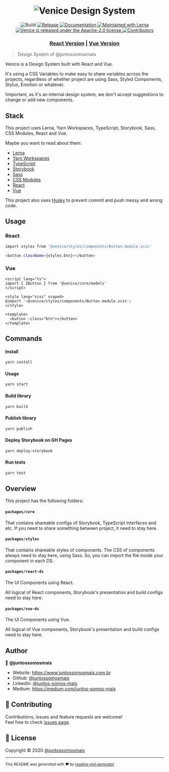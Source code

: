 <h1 align="center"><img src="https://user-images.githubusercontent.com/3603793/82264068-9bd80580-993a-11ea-9715-41de3c11a8e8.png" alt="Venice Design System" /></h1>
<p align="center">
  <img
    alt="Build"
    src="https://img.shields.io/github/workflow/status/juntossomosmais/venice/Node.js CI"
  />
  <a
    href="https://github.com/juntossomosmais/venice/releases"
    target="_blank"
  >
    <img
      alt="Release"
      src="https://img.shields.io/github/package-json/v/juntossomosmais/venice"
    />
  </a>
  <a
    href="https://juntossomosmais.github.io/venice"
    target="_blank"
  >
    <img
      alt="Documentation"
      src="https://img.shields.io/badge/documentation-yes-brightgreen.svg"
    />
  </a>
  <a
    href="https://lerna.js.org/"
    target="_blank"
  >
    <img
      src="https://img.shields.io/badge/maintained%20with-lerna-cc00ff.svg"
      alt="Maintained with Lerna"
    />
  </a>
  <a
    href="https://github.com/juntossomosmais/venice/blob/master/LICENSE"
    target="_blank"
  >
    <img
      src="https://img.shields.io/badge/license-Apache--2.0-blue.svg"
      alt="Venice is released under the Apache-2.0 license"
    />
  </a>
  <a
    href="https://github.com/juntossomosmais/venice/graphs/contributors"
    target="_blank"
  >
    <img
      alt="Contributors"
      src="https://img.shields.io/github/contributors/juntossomosmais/venice.svg"
    />
  </a>
</p>

<h3 align="center">
  <a href="https://juntossomosmais.github.io/venice/react/">React Version</a> | <a href="https://juntossomosmais.github.io/venice/vue/" target="_blank">Vue Version</a>
</h4>

> Design System of @juntossomosmais

Venice is a Design System built with React and Vue.

It's using a CSS Variables to make easy to share variables across the projects, regardless of whether project are using Sass, Styled Components, Stylus, Emotion or whatever.

!important, as it's an internal design system, we don't accept suggestions to change or add new components.

## Stack

This project uses Lerna, Yarn Workspaces, TypeScript, Storybook, Sass, CSS Modules, React and Vue.

Maybe you want to read about them:

- [Lerna](https://lerna.js.org/)
- [Yarn Workspaces](https://classic.yarnpkg.com/en/docs/workspaces/)
- [TypeScript](https://www.typescriptlang.org/)
- [Storybook](https://storybook.js.org/)
- [Sass](https://sass-lang.com/)
- [CSS Modules](https://github.com/css-modules/css-modules)
- [React](https://reactjs.org/)
- [Vue](https://vuejs.org/)

This project also uses [Husky](https://github.com/typicode/husky) to prevent commit and push messy and wrong code.

## Usage

### React

```sh
import styles from '@venice/styles/components/Button.module.scss'

<button className={styles.btn}></button>
```

### Vue

```vue
<script lang="ts">
import { IButton } from '@venice/core/models'
</script>

<style lang="scss" scoped>
@import '~@venice/styles/components/Button.module.scss';
</style>

<template>
  <button :class="btn"></button>
</template>
```

## Commands

#### Install

```sh
yarn install
```

#### Usage

```sh
yarn start
```

#### Build library

```sh
yarn build
```

#### Publish library

```sh
yarn publish
```

#### Deploy Storybook on GH Pages

```sh
yarn deploy:storybook
```

#### Run tests

```sh
yarn test
```

## Overview

This project has the following folders:

#### `packages/core`

That contains shareable configs of Storybook, TypeScript interfaces and etc. If you need to share something between project, it need to stay here.

#### `packages/styles`

That contains shareable styles of components. The CSS of components always need to stay here, using Sass. So, you can import the file inside your component in each DS.

#### `packages/react-ds`

The UI Components using React.

All logical of React components, Storybook's presentation and build configs need to stay here.

#### `packages/vue-ds`

The UI Components using Vue.

All logical of Vue components, Storybook's presentation and build configs need to stay here.

## Author

👤 **@juntossomosmais**

- Website: https://www.juntossomosmais.com.br
- Github: [@juntossomosmais](https://github.com/juntossomosmais)
- LinkedIn: [@juntos-somos-mais](https://linkedin.com/in/juntos-somos-mais)
- Medium: https://medium.com/juntos-somos-mais

## 🤝 Contributing

Contributions, issues and feature requests are welcome!<br />Feel free to check [issues page](https://github.com/juntossomosmais/venice/issues).

## 📝 License

Copyright © 2020 [@juntossomosmais](https://github.com/juntossomosmais)

---

<small>_This README was generated with ❤️ by [readme-md-generator](https://github.com/kefranabg/readme-md-generator)_</small>
